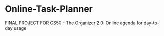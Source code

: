 # Online-Task-Planner
FINAL PROJECT FOR CS50 - The Organizer 2.0: Online agenda for day-to-day usage
